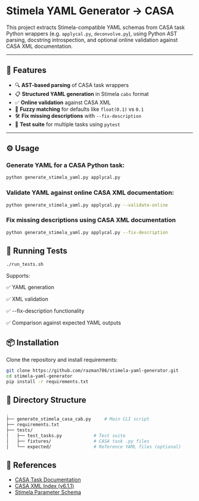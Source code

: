 # Stimela YAML Generator → CASA 

This project extracts Stimela-compatible YAML schemas from CASA task Python wrappers (e.g. `applycal.py`, `deconvolve.py`), using Python AST parsing, docstring introspection, and optional online validation against CASA XML documentation.

---

## 🚀 Features

- 🔍 **AST-based parsing** of CASA task wrappers
- 📋 **Structured YAML generation** in Stimela `cabs` format
- ✅ **Online validation** against CASA XML
- 🧠 **Fuzzy matching** for defaults like `float(0.1)` vs `0.1`
- 🛠 **Fix missing descriptions** with `--fix-description`
- 🧪 **Test suite** for multiple tasks using `pytest`

---

## ⚙️ Usage

### Generate YAML for a CASA Python task:

```bash
python generate_stimela_yaml.py applycal.py
```

### Validate YAML against online CASA XML documentation:

```bash
python generate_stimela_yaml.py applycal.py --validate-online
```

### Fix missing descriptions using CASA XML documentation

```bash
python generate_stimela_yaml.py applycal.py --fix-description
```

## 🧪 Running Tests

```bash
./run_tests.sh
```

Supports:

✅ YAML generation

✅ XML validation

✅ --fix-description functionality

✅ Comparison against expected YAML outputs

## 📦 Installation
Clone the repository and install requirements:

```bash
git clone https://github.com/razman786/stimela-yaml-generator.git
cd stimela-yaml-generator
pip install -r requirements.txt
```

## 📝 Directory Structure
```bash
.
├── generate_stimela_casa_cab.py     # Main CLI script
├── requirements.txt
├── tests/
│   ├── test_tasks.py            # Test suite
│   ├── fixtures/                # CASA task .py files
│   └── expected/                # Reference YAML files (optional)
```

## 📖 References

- [CASA Task Documentation](https://casadocs.readthedocs.io/en/v4.7-v6.1/)
- [CASA XML Index (v6.1.1)](https://casadocs.readthedocs.io/en/v4.7-v6.1/notebooks/XML611.html)
- [Stimela Parameter Schema](https://stimela.readthedocs.io/en/latest/fundamentals/params.html)

